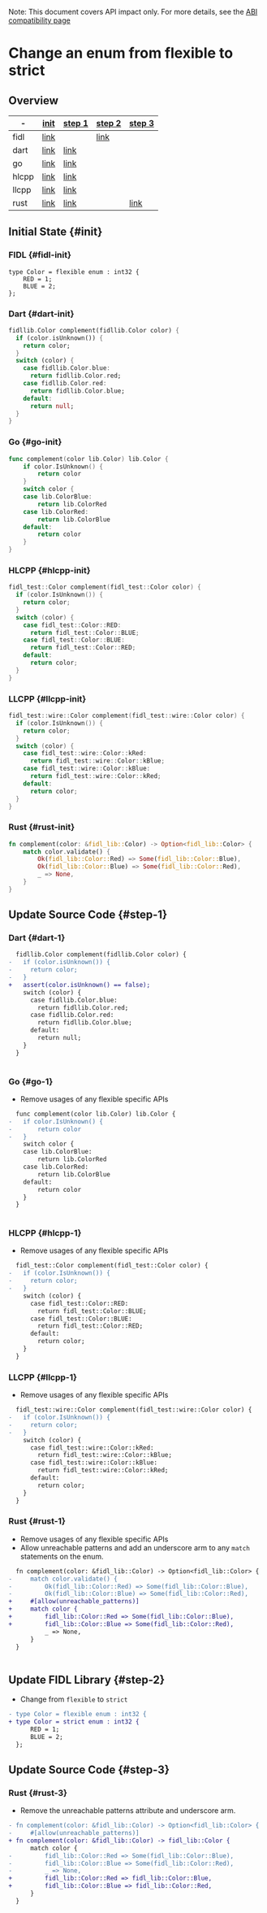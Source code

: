 <!-- WARNING: This file is machine generated by //src/tests/fidl/source_compatibility/gen, do not edit. -->

Note: This document covers API impact only. For more details, see the
[ABI compatibility page](/development/languages/fidl/guides/compatibility/README.md)

# Change an enum from flexible to strict

## Overview

-|[init](#init)|[step 1](#step-1)|[step 2](#step-2)|[step 3](#step-3)
---|---|---|---|---
fidl|[link](#fidl-init)||[link](#fidl-2)|
dart|[link](#dart-init)|[link](#dart-1)||
go|[link](#go-init)|[link](#go-1)||
hlcpp|[link](#hlcpp-init)|[link](#hlcpp-1)||
llcpp|[link](#llcpp-init)|[link](#llcpp-1)||
rust|[link](#rust-init)|[link](#rust-1)||[link](#rust-3)

## Initial State {#init}

### FIDL {#fidl-init}

```fidl
type Color = flexible enum : int32 {
    RED = 1;
    BLUE = 2;
};
```

### Dart {#dart-init}

```dart
fidllib.Color complement(fidllib.Color color) {
  if (color.isUnknown()) {
    return color;
  }
  switch (color) {
    case fidllib.Color.blue:
      return fidllib.Color.red;
    case fidllib.Color.red:
      return fidllib.Color.blue;
    default:
      return null;
  }
}

```

### Go {#go-init}

```go
func complement(color lib.Color) lib.Color {
	if color.IsUnknown() {
		return color
	}
	switch color {
	case lib.ColorBlue:
		return lib.ColorRed
	case lib.ColorRed:
		return lib.ColorBlue
	default:
		return color
	}
}

```

### HLCPP {#hlcpp-init}

```cpp
fidl_test::Color complement(fidl_test::Color color) {
  if (color.IsUnknown()) {
    return color;
  }
  switch (color) {
    case fidl_test::Color::RED:
      return fidl_test::Color::BLUE;
    case fidl_test::Color::BLUE:
      return fidl_test::Color::RED;
    default:
      return color;
  }
}
```

### LLCPP {#llcpp-init}

```cpp
fidl_test::wire::Color complement(fidl_test::wire::Color color) {
  if (color.IsUnknown()) {
    return color;
  }
  switch (color) {
    case fidl_test::wire::Color::kRed:
      return fidl_test::wire::Color::kBlue;
    case fidl_test::wire::Color::kBlue:
      return fidl_test::wire::Color::kRed;
    default:
      return color;
  }
}
```

### Rust {#rust-init}

```rust
fn complement(color: &fidl_lib::Color) -> Option<fidl_lib::Color> {
    match color.validate() {
        Ok(fidl_lib::Color::Red) => Some(fidl_lib::Color::Blue),
        Ok(fidl_lib::Color::Blue) => Some(fidl_lib::Color::Red),
        _ => None,
    }
}

```

## Update Source Code {#step-1}

### Dart {#dart-1}


```diff
  fidllib.Color complement(fidllib.Color color) {
-   if (color.isUnknown()) {
-     return color;
-   }
+   assert(color.isUnknown() == false);
    switch (color) {
      case fidllib.Color.blue:
        return fidllib.Color.red;
      case fidllib.Color.red:
        return fidllib.Color.blue;
      default:
        return null;
    }
  }
  

```

### Go {#go-1}

- Remove usages of any flexible specific APIs

```diff
  func complement(color lib.Color) lib.Color {
- 	if color.IsUnknown() {
- 		return color
- 	}
  	switch color {
  	case lib.ColorBlue:
  		return lib.ColorRed
  	case lib.ColorRed:
  		return lib.ColorBlue
  	default:
  		return color
  	}
  }
  

```

### HLCPP {#hlcpp-1}

- Remove usages of any flexible specific APIs

```diff
  fidl_test::Color complement(fidl_test::Color color) {
-   if (color.IsUnknown()) {
-     return color;
-   }
    switch (color) {
      case fidl_test::Color::RED:
        return fidl_test::Color::BLUE;
      case fidl_test::Color::BLUE:
        return fidl_test::Color::RED;
      default:
        return color;
    }
  }

```

### LLCPP {#llcpp-1}

- Remove usages of any flexible specific APIs

```diff
  fidl_test::wire::Color complement(fidl_test::wire::Color color) {
-   if (color.IsUnknown()) {
-     return color;
-   }
    switch (color) {
      case fidl_test::wire::Color::kRed:
        return fidl_test::wire::Color::kBlue;
      case fidl_test::wire::Color::kBlue:
        return fidl_test::wire::Color::kRed;
      default:
        return color;
    }
  }

```

### Rust {#rust-1}

- Remove usages of any flexible specific APIs
- Allow unreachable patterns and add an underscore arm to any `match` statements on the enum.

```diff
  fn complement(color: &fidl_lib::Color) -> Option<fidl_lib::Color> {
-     match color.validate() {
-         Ok(fidl_lib::Color::Red) => Some(fidl_lib::Color::Blue),
-         Ok(fidl_lib::Color::Blue) => Some(fidl_lib::Color::Red),
+     #[allow(unreachable_patterns)]
+     match color {
+         fidl_lib::Color::Red => Some(fidl_lib::Color::Blue),
+         fidl_lib::Color::Blue => Some(fidl_lib::Color::Red),
          _ => None,
      }
  }
  

```

## Update FIDL Library {#step-2}

- Change from `flexible` to `strict`

```diff
- type Color = flexible enum : int32 {
+ type Color = strict enum : int32 {
      RED = 1;
      BLUE = 2;
  };

```

## Update Source Code {#step-3}

### Rust {#rust-3}

- Remove the unreachable patterns attribute and underscore arm.

```diff
- fn complement(color: &fidl_lib::Color) -> Option<fidl_lib::Color> {
-     #[allow(unreachable_patterns)]
+ fn complement(color: &fidl_lib::Color) -> fidl_lib::Color {
      match color {
-         fidl_lib::Color::Red => Some(fidl_lib::Color::Blue),
-         fidl_lib::Color::Blue => Some(fidl_lib::Color::Red),
-         _ => None,
+         fidl_lib::Color::Red => fidl_lib::Color::Blue,
+         fidl_lib::Color::Blue => fidl_lib::Color::Red,
      }
  }
  

```

